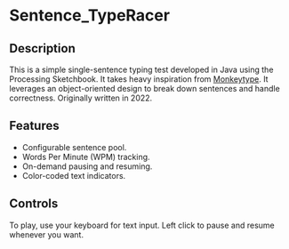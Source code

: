# Sentence_TypeRacer

## Description
This is a simple single-sentence typing test developed in Java using the Processing Sketchbook. It takes heavy inspiration from [Monkeytype](https://monkeytype.com/). It leverages an object-oriented design to break down sentences and handle correctness. Originally written in 2022.


## Features
- Configurable sentence pool.
- Words Per Minute (WPM) tracking.
- On-demand pausing and resuming.
- Color-coded text indicators.

## Controls
To play, use your keyboard for text input.
Left click to pause and resume whenever you want.
